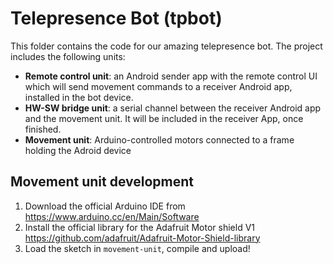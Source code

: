 # Telepresence Bot (tpbot)
This folder contains the code for our amazing telepresence bot.
The project includes the following units:
* **Remote control unit**: an Android sender app with the remote control UI which will send movement commands to a receiver Android app, installed in the bot device.
* **HW-SW bridge unit**: a serial channel between the receiver Android app and the movement unit. It will be included in the receiver App, once finished.
* **Movement unit**: Arduino-controlled motors connected to a frame holding the Adroid device


## Movement unit development
1. Download the official Arduino IDE from https://www.arduino.cc/en/Main/Software
2. Install the official library for the Adafruit Motor shield V1 https://github.com/adafruit/Adafruit-Motor-Shield-library
3. Load the sketch in `movement-unit`, compile and upload!
